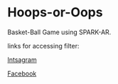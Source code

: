 # Hoops-or-Oops
Basket-Ball Game using SPARK-AR. 



links for accessing filter:

[Intsagram](https://www.instagram.com/ar/873739833293055/)

[Facebook](https://www.facebook.com/fbcameraeffects/tryit/873739833293055/)
